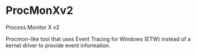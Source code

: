 # ProcMonXv2
Process Monitor X v2

Procmon-like tool that uses Event Tracing for Windows (ETW) instead of a kernel driver to provide event information.
